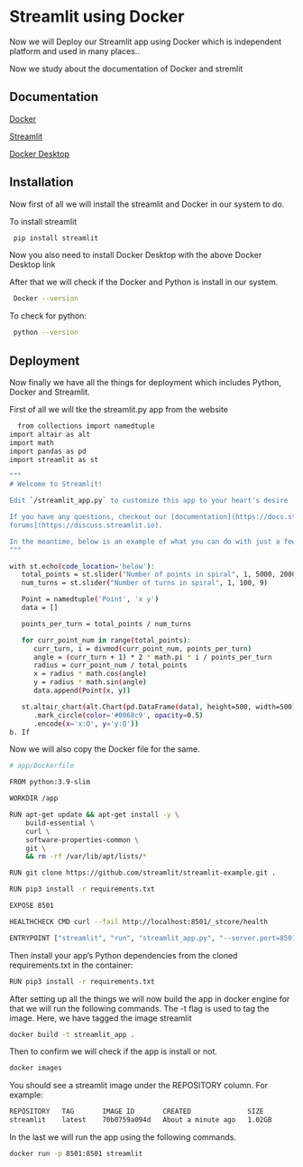 
# Streamlit using Docker

Now we will Deploy our Streamlit app using Docker which is independent platform and used in many places..

Now we study about the documentation of Docker and stremlit




## Documentation


[Docker](https://www.docker.com/products/docker-desktop/)

[Streamlit](https://docs.streamlit.io/)

[Docker Desktop](https://www.docker.com/products/docker-desktop/)







## Installation

Now first of all we will install the streamlit and Docker in our system to do.

To install streamlit
```bash
 pip install streamlit
```
Now you also need to install Docker Desktop with the above Docker Desktop link

After that we will check if the Docker and Python is install in our system.

```bash
 Docker --version
```

To check for python:
```bash
 python --version
```




## Deployment

Now finally we have all the things for deployment which includes Python, Docker and Streamlit.

First of all we will tke the streamlit.py app from the website

```bash
  from collections import namedtuple
import altair as alt
import math
import pandas as pd
import streamlit as st

"""
# Welcome to Streamlit!

Edit `/streamlit_app.py` to customize this app to your heart's desire :heart:

If you have any questions, checkout our [documentation](https://docs.streamlit.io) and [community
forums](https://discuss.streamlit.io).

In the meantime, below is an example of what you can do with just a few lines of code:
"""

with st.echo(code_location='below'):
   total_points = st.slider("Number of points in spiral", 1, 5000, 2000)
   num_turns = st.slider("Number of turns in spiral", 1, 100, 9)

   Point = namedtuple('Point', 'x y')
   data = []

   points_per_turn = total_points / num_turns

   for curr_point_num in range(total_points):
      curr_turn, i = divmod(curr_point_num, points_per_turn)
      angle = (curr_turn + 1) * 2 * math.pi * i / points_per_turn
      radius = curr_point_num / total_points
      x = radius * math.cos(angle)
      y = radius * math.sin(angle)
      data.append(Point(x, y))

   st.altair_chart(alt.Chart(pd.DataFrame(data), height=500, width=500)
      .mark_circle(color='#0068c9', opacity=0.5)
      .encode(x='x:Q', y='y:Q'))
b. If 
```

Now we will also copy the Docker file for the same.

```bash
# app/Dockerfile

FROM python:3.9-slim

WORKDIR /app

RUN apt-get update && apt-get install -y \
    build-essential \
    curl \
    software-properties-common \
    git \
    && rm -rf /var/lib/apt/lists/*

RUN git clone https://github.com/streamlit/streamlit-example.git .

RUN pip3 install -r requirements.txt

EXPOSE 8501

HEALTHCHECK CMD curl --fail http://localhost:8501/_stcore/health

ENTRYPOINT ["streamlit", "run", "streamlit_app.py", "--server.port=8501", "--server.address=0.0.0.0"]
```
 Then install your app’s Python dependencies from the cloned requirements.txt in the container:

 ``` bash
 RUN pip3 install -r requirements.txt
 ```

After setting up all the things we will now build the app in docker engine for that we will run the following commands.
The -t flag is used to tag the image. Here, we have tagged the image streamlit

``` bash
docker build -t streamlit_app .
```

Then to confirm we will check if the app is install or not.

```bash
docker images
```
You should see a streamlit image under the REPOSITORY column. For example:

```bash
REPOSITORY   TAG       IMAGE ID       CREATED              SIZE
streamlit    latest    70b0759a094d   About a minute ago   1.02GB
```

In the last we will run the app using the following commands.

```bash
docker run -p 8501:8501 streamlit
```

